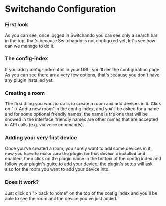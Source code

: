 # Switchando Configuration

### First look
As you can see, once logged in Switchando you can see only a search bar in the top, that's because Switchando is not configured yet, let's see how can we manage to do it.

### The config-index
If you add /config-index.html in your URL, you'll see the configuration page. As you can see there are a very few options, that's because you don't have any plugin installed yet.

### Creating a room
The first thing you want to do is to create a room and add devices in it. Click on "→ Add a new room" in the config index, and you'll be asked for a name and for some optional friendly names, the name is the one that will be showed in the interface, friendly names are other names that are accepted in API calls (e.g. via voice commands).

### Adding your very first device
Once you've created a room, you surely want to add some devices in it, now you have to make sure the plugin for that device is installed and enabled, then click on the plugin name in the bottom of the config index and follow your plugin's guide to add your device, the plugin's setup will ask also for the room you want to add your device into.

### Does it work?
Just click on "> back to home" on the top of the config index and you'll be able to see the room and the device you've just added.
